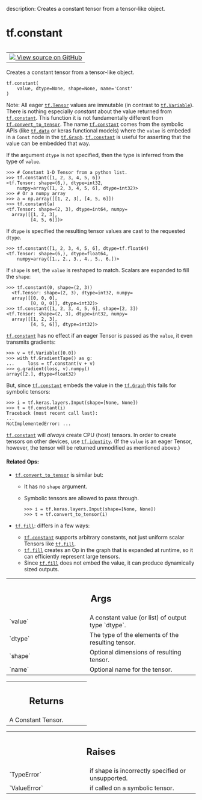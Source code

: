 description: Creates a constant tensor from a tensor-like object.

<div itemscope itemtype="http://developers.google.com/ReferenceObject">
<meta itemprop="name" content="tf.constant" />
<meta itemprop="path" content="Stable" />
</div>

# tf.constant

<!-- Insert buttons and diff -->

<table class="tfo-notebook-buttons tfo-api nocontent" align="left">
<td>
  <a target="_blank" href="https://github.com/tensorflow/tensorflow/blob/r2.2/tensorflow/python/framework/constant_op.py#L164-L262">
    <img src="https://www.tensorflow.org/images/GitHub-Mark-32px.png" />
    View source on GitHub
  </a>
</td>
</table>



Creates a constant tensor from a tensor-like object.

<pre class="devsite-click-to-copy prettyprint lang-py tfo-signature-link">
<code>tf.constant(
    value, dtype=None, shape=None, name='Const'
)
</code></pre>



<!-- Placeholder for "Used in" -->

Note: All eager <a href="../tf/Tensor.md"><code>tf.Tensor</code></a> values are immutable (in contrast to
<a href="../tf/Variable.md"><code>tf.Variable</code></a>). There is nothing especially _constant_ about the value
returned from <a href="../tf/constant.md"><code>tf.constant</code></a>. This function it is not fundamentally different
from <a href="../tf/convert_to_tensor.md"><code>tf.convert_to_tensor</code></a>. The name <a href="../tf/constant.md"><code>tf.constant</code></a> comes from the symbolic
APIs (like <a href="../tf/data.md"><code>tf.data</code></a> or keras functional models) where the `value` is embeded
in a `Const` node in the <a href="../tf/Graph.md"><code>tf.Graph</code></a>. <a href="../tf/constant.md"><code>tf.constant</code></a> is useful for asserting
that the value can be embedded that way.

If the argument `dtype` is not specified, then the type is inferred from
the type of `value`.

```
>>> # Constant 1-D Tensor from a python list.
>>> tf.constant([1, 2, 3, 4, 5, 6])
<tf.Tensor: shape=(6,), dtype=int32,
    numpy=array([1, 2, 3, 4, 5, 6], dtype=int32)>
>>> # Or a numpy array
>>> a = np.array([[1, 2, 3], [4, 5, 6]])
>>> tf.constant(a)
<tf.Tensor: shape=(2, 3), dtype=int64, numpy=
  array([[1, 2, 3],
         [4, 5, 6]])>
```

If `dtype` is specified the resulting tensor values are cast to the requested
`dtype`.

```
>>> tf.constant([1, 2, 3, 4, 5, 6], dtype=tf.float64)
<tf.Tensor: shape=(6,), dtype=float64,
    numpy=array([1., 2., 3., 4., 5., 6.])>
```

If `shape` is set, the `value` is reshaped to match. Scalars are expanded to
fill the `shape`:

```
>>> tf.constant(0, shape=(2, 3))
  <tf.Tensor: shape=(2, 3), dtype=int32, numpy=
  array([[0, 0, 0],
         [0, 0, 0]], dtype=int32)>
>>> tf.constant([1, 2, 3, 4, 5, 6], shape=[2, 3])
<tf.Tensor: shape=(2, 3), dtype=int32, numpy=
  array([[1, 2, 3],
         [4, 5, 6]], dtype=int32)>
```

<a href="../tf/constant.md"><code>tf.constant</code></a> has no effect if an eager Tensor is passed as the `value`, it
even transmits gradients:

```
>>> v = tf.Variable([0.0])
>>> with tf.GradientTape() as g:
...     loss = tf.constant(v + v)
>>> g.gradient(loss, v).numpy()
array([2.], dtype=float32)
```

But, since <a href="../tf/constant.md"><code>tf.constant</code></a> embeds the value in the <a href="../tf/Graph.md"><code>tf.Graph</code></a> this fails for
symbolic tensors:

```
>>> i = tf.keras.layers.Input(shape=[None, None])
>>> t = tf.constant(i)
Traceback (most recent call last):
...
NotImplementedError: ...
```

<a href="../tf/constant.md"><code>tf.constant</code></a> will _always_ create CPU (host) tensors. In order to create
tensors on other devices, use <a href="../tf/identity.md"><code>tf.identity</code></a>. (If the `value` is an eager
Tensor, however, the tensor will be returned unmodified as mentioned above.)

#### Related Ops:



* <a href="../tf/convert_to_tensor.md"><code>tf.convert_to_tensor</code></a> is similar but:
  * It has no `shape` argument.
  * Symbolic tensors are allowed to pass through.

    ```
    >>> i = tf.keras.layers.Input(shape=[None, None])
    >>> t = tf.convert_to_tensor(i)
    ```

* <a href="../tf/fill.md"><code>tf.fill</code></a>: differs in a few ways:
  *   <a href="../tf/constant.md"><code>tf.constant</code></a> supports arbitrary constants, not just uniform scalar
      Tensors like <a href="../tf/fill.md"><code>tf.fill</code></a>.
  *   <a href="../tf/fill.md"><code>tf.fill</code></a> creates an Op in the graph that is expanded at runtime, so it
      can efficiently represent large tensors.
  *   Since <a href="../tf/fill.md"><code>tf.fill</code></a> does not embed the value, it can produce dynamically
      sized outputs.

<!-- Tabular view -->
 <table class="responsive fixed orange">
<colgroup><col width="214px"><col></colgroup>
<tr><th colspan="2"><h2 class="add-link">Args</h2></th></tr>

<tr>
<td>
`value`
</td>
<td>
A constant value (or list) of output type `dtype`.
</td>
</tr><tr>
<td>
`dtype`
</td>
<td>
The type of the elements of the resulting tensor.
</td>
</tr><tr>
<td>
`shape`
</td>
<td>
Optional dimensions of resulting tensor.
</td>
</tr><tr>
<td>
`name`
</td>
<td>
Optional name for the tensor.
</td>
</tr>
</table>



<!-- Tabular view -->
 <table class="responsive fixed orange">
<colgroup><col width="214px"><col></colgroup>
<tr><th colspan="2"><h2 class="add-link">Returns</h2></th></tr>
<tr class="alt">
<td colspan="2">
A Constant Tensor.
</td>
</tr>

</table>



<!-- Tabular view -->
 <table class="responsive fixed orange">
<colgroup><col width="214px"><col></colgroup>
<tr><th colspan="2"><h2 class="add-link">Raises</h2></th></tr>

<tr>
<td>
`TypeError`
</td>
<td>
if shape is incorrectly specified or unsupported.
</td>
</tr><tr>
<td>
`ValueError`
</td>
<td>
if called on a symbolic tensor.
</td>
</tr>
</table>

